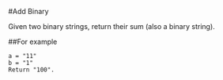 #Add Binary

Given two binary strings, return their sum (also a binary string).

##For example
```
a = "11"
b = "1"
Return "100".
```

